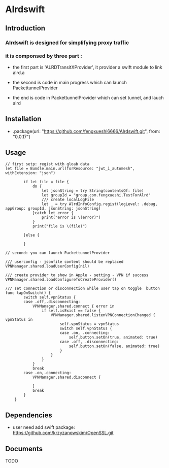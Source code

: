 # Alrdswift

## Introduction

### Alrdswift is designed for simplifying proxy traffic

### it is componsed by three part :

* the first part is 'ALRDTransitXProvider', it provider a swift module to link alrd.a

* the second is code in main progress which can launch PackettunnelProvider

* the end is code in PackettunnelProvider which can set 
tunnel, and lauch alrd 

## Installation

* .package(url: "https://github.com/fengxueshi6666/Alrdswift.git", from: "0.0.17")

## Usage

``` 
// first setp: regist with gloab data
let file = Bundle.main.url(forResource: "jwt_i_automesh", withExtension: "json")
        
        if let file = file {
            do {
                let jsonString = try String(contentsOf: file)
                let groupId = "group.com.fengxueshi.TestForAlrd"
                /// create localLogFile
                let _ = try AlrdInfoConfig.regist(logLevel: .debug,  appGroup: groupId, jsonString: jsonString)
            }catch let error {
                print("error is \(error)")
            }
            print("file is \(file)")
           
        }else {
            
        }

// second: you can launch PackettunnelProvider 

/// userconfig - jsonfile content should be replaced
VPNManager.shared.loadUserConfig(nil)

/// create provider to show in Apple - setting - VPN if success
VPNManager.shared.loadConfigureToCreateProvider()

/// set connection or disconnection while user tap on toggle  button
func tapOnSwitch() {
        switch self.vpnStatus {
        case .off,.disconnecting:
            VPNManager.shared.connect { error in
                if self.isExist == false {
                    VPNManager.shared.listenVPNConnectionChanged { vpnStatus in
                        self.vpnStatus = vpnStatus
                        switch self.vpnStatus {
                        case .on, .connecting:
                            self.button.setOn(true, animated: true)
                        case .off, .disconnecting:
                            self.button.setOn(false, animated: true)
                        }
                    }
                }
            }
            break
        case .on,.connecting:
            VPNManager.shared.disconnect {
                
            }
            break
        }
    }
 ```

## Dependencies

* user need add swift package: https://github.com/krzyzanowskim/OpenSSL.git 

## Documents

TODO



